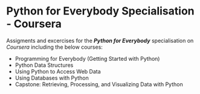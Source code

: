 # Python for Everybody Specialisation - Coursera

Assigments and excercises for the **_Python for Everybody_** specialisation on _Coursera_ including the below courses:

* Programming for Everybody (Getting Started with Python)
* Python Data Structures
* Using Python to Access Web Data
* Using Databases with Python
* Capstone: Retrieving, Processing, and Visualizing Data with Python
